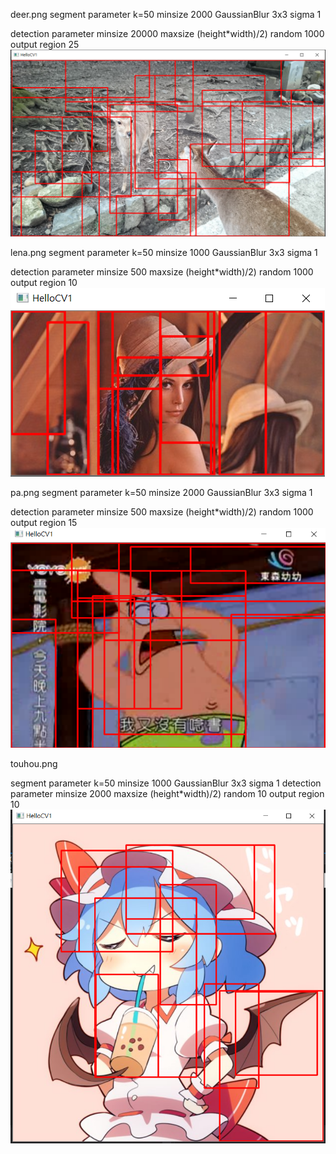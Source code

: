 deer.png
segment parameter
k=50
minsize 2000
GaussianBlur 3x3 sigma 1

detection parameter
minsize 20000
maxsize (height*width)/2)
random 1000
output region 25
![image](https://github.com/ga544523/image-detection/blob/master/detection1.PNG?raw=true)


lena.png
segment parameter
k=50
minsize 1000
GaussianBlur 3x3 sigma 1


detection parameter
minsize 500
maxsize (height*width)/2)
random 1000
output region 10
![image](https://github.com/ga544523/image-detection/blob/master/detection2.PNG?raw=true)


pa.png
segment parameter
k=50
minsize 2000
GaussianBlur 3x3 sigma 1



detection parameter
minsize 500
maxsize (height*width)/2)
random 1000
output region 15
![image](https://github.com/ga544523/image-detection/blob/master/detection3.PNG?raw=true)

touhou.png

segment parameter k=50 minsize 1000 GaussianBlur 3x3 sigma 1
detection parameter 
minsize 2000 
maxsize (height*width)/2)
random 10 
output region 10
![image](https://github.com/ga544523/image-detection/blob/master/detection4.PNG?raw=true)
